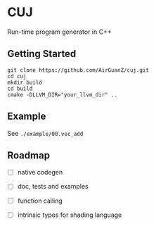 # CUJ

Run-time program generator in C++

## Getting Started

```
git clone https://github.com/AirGuanZ/cuj.git
cd cuj
mkdir build
cd build
cmake -DLLVM_DIR="your_llvm_dir" ..
```

## Example

See `./example/00.vec_add`

## Roadmap

- [ ] native codegen
- [ ] doc, tests and examples 
- [ ] function calling
- [ ] intrinsic types for shading language

